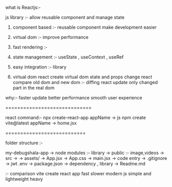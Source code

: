what is Reactjs:-

js library :- allow  reusable component and manage state 


1. component based :- reusable component make development easier
2. virtual dom :- improve performance 
3. fast rendering :- 
4. state management :- useState , useContext , useRef 
5. easy integration :- library 
   

2. virtual dom
   react create virtual dom
   state and props change 
   react compare old dom and new dom :- diffing 
   react update only changed part in the real dom


why:- faster update 
better performance
smooth user experience


=============================


react command:- 
npx create-react-app  appName   -> js
npm create vite@latest appName  -> home.jsx


===========================

folder structure :-

my-debugshala-app
-> node modules :- library 
-> public :- image,videos
-> src ->
       -> assets/
       -> App.jsx
       -> App.css
       -> main.jsx -> code entry
-> .gitignore -> jwt .env 
-> package.json -> dependency , library
-> Readme.md  


:- comparison
vite                            create react app
fast                              slower
modern                             js
simple and lightweight              heavy 


